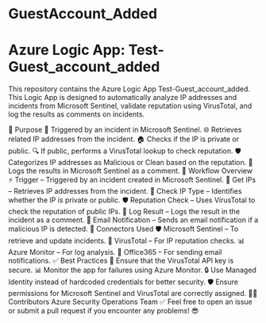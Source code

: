 # GuestAccount_Added

# Azure Logic App: Test-Guest_account_added  

This repository contains the Azure Logic App Test-Guest_account_added. This Logic App is designed to automatically analyze IP addresses and incidents from Microsoft Sentinel, validate reputation using VirusTotal, and log the results as comments on incidents.

🎯 Purpose
🚀 Triggered by an incident in Microsoft Sentinel.
🌐 Retrieves related IP addresses from the incident.
🏠 Checks if the IP is private or public.
🔍 If public, performs a VirusTotal lookup to check reputation.
🛡️ Categorizes IP addresses as Malicious or Clean based on the reputation.
📝 Logs the results in Microsoft Sentinel as a comment.
🔄 Workflow Overview
⚡ Trigger – Triggered by an incident created in Microsoft Sentinel.
📡 Get IPs – Retrieves IP addresses from the incident.
🔎 Check IP Type – Identifies whether the IP is private or public.
🛡️ Reputation Check – Uses VirusTotal to check the reputation of public IPs.
📝 Log Result – Logs the result in the incident as a comment.
📧 Email Notification – Sends an email notification if a malicious IP is detected.
🔌 Connectors Used
🛡️ Microsoft Sentinel – To retrieve and update incidents.
🦠 VirusTotal – For IP reputation checks.
📊 Azure Monitor – For log analysis.
📧 Office365 – For sending email notifications.
✅ Best Practices
🔑 Ensure that the VirusTotal API key is secure.
📊 Monitor the app for failures using Azure Monitor.
🔒 Use Managed Identity instead of hardcoded credentials for better security.
🛡️ Ensure permissions for Microsoft Sentinel and VirusTotal are correctly assigned.
👨‍💻 Contributors
Azure Security Operations Team
✅ Feel free to open an issue or submit a pull request if you encounter any problems! 😎
